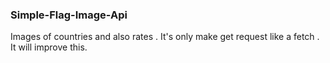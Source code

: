### Simple-Flag-Image-Api

Images of countries and also rates .
It's only make get request like a fetch .
It will improve this.
